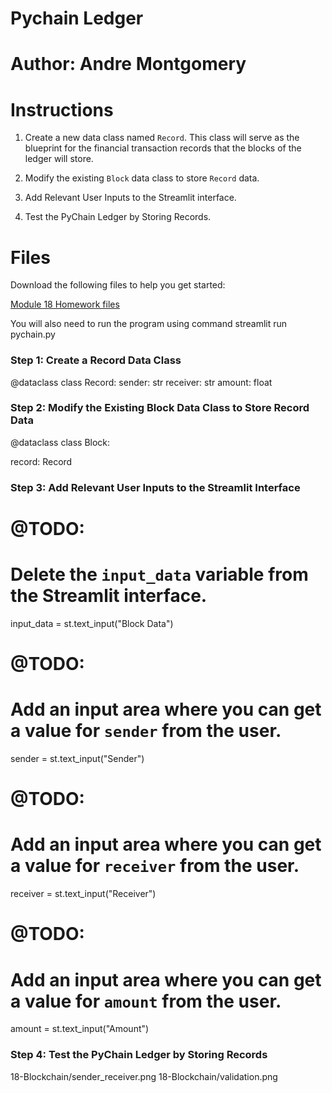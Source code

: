 # Pychain Ledger 

# Author: Andre Montgomery 

# Instructions

1. Create a new data class named `Record`. This class will serve as the blueprint for the financial transaction records that the blocks of the ledger will store.

2. Modify the existing `Block` data class to store `Record` data.

3. Add Relevant User Inputs to the Streamlit interface.

4. Test the PyChain Ledger by Storing Records.

# Files

Download the following files to help you get started:

[Module 18 Homework files](Starter_Code/pychain.py)

You will also need to run the program using command streamlit run pychain.py 


### Step 1: Create a Record Data Class


@dataclass
class Record:
    sender: str
    receiver: str
    amount: float


### Step 2: Modify the Existing Block Data Class to Store Record Data

@dataclass
class Block:

   record: Record


### Step 3: Add Relevant User Inputs to the Streamlit Interface

# @TODO:
# Delete the `input_data` variable from the Streamlit interface.
input_data = st.text_input("Block Data")

# @TODO:
# Add an input area where you can get a value for `sender` from the user.
sender = st.text_input("Sender")

# @TODO:
# Add an input area where you can get a value for `receiver` from the user.
receiver = st.text_input("Receiver")

# @TODO:
# Add an input area where you can get a value for `amount` from the user.
amount = st.text_input("Amount")

### Step 4: Test the PyChain Ledger by Storing Records
18-Blockchain/sender_receiver.png
18-Blockchain/validation.png